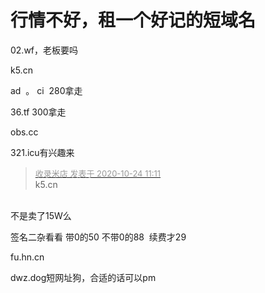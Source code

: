 # 行情不好，租一个好记的短域名


02.wf，老板要吗

k5.cn

ad&nbsp;&nbsp;。 ci&nbsp;&nbsp;280拿走<img id="aimg_uQZPP" onclick="zoom(this, this.src, 0, 0, 0)" class="zoom" src="https://cdn.jsdelivr.net/gh/hishis/forum-master/public/images/patch.gif" onmouseover="img_onmouseoverfunc(this)" onload="thumbImg(this)" border="0" alt="" />

36.tf 300拿走

obs.cc 

321.icu有兴趣来

<div class="quote"><blockquote><font size="2"><a href="https://www.hostloc.com/forum.php?mod=redirect&amp;goto=findpost&amp;pid=9344927&amp;ptid=757816" target="_blank"><font color="#999999">收录米店 发表于 2020-10-24 11:11</font></a></font><br />
k5.cn</blockquote></div><br />
不是卖了15W么

签名二杂看看 带0的50 不带0的88&nbsp;&nbsp;续费才29

fu.hn.cn

dwz.dog短网址狗，合适的话可以pm<img src="static/image/smiley/yct/007.gif" smilieid="46" border="0" alt="" />
